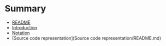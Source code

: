 # Summary

* [README](README.md)
* [Introduction](introduction.md)
* [Notation](notation.md)
* [Source code representation](Source code representation/README.md)

